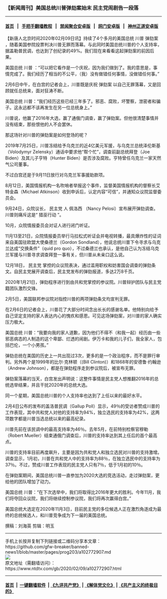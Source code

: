 ### 【新闻周刊】美国总统川普弹劾案始末 民主党闹剧告一段落
------------------------

#### [首页](https://github.com/gfw-breaker/banned-news1/blob/master/README.md) &nbsp;&nbsp;|&nbsp;&nbsp; [手把手翻墙教程](https://github.com/gfw-breaker/guides/wiki) &nbsp;&nbsp;|&nbsp;&nbsp; [禁闻聚合安卓版](https://github.com/gfw-breaker/bn-android) &nbsp;&nbsp;|&nbsp;&nbsp; [网门安卓版](https://github.com/oGate2/oGate) &nbsp;&nbsp;|&nbsp;&nbsp; [神州正道安卓版](https://github.com/SzzdOgate/update) 



<div><div class="post_content" itemprop="articleBody">
 <p>
  【新唐人北京时间2020年02月09日讯】持续了4个多月的美国总统
  <ok href="https://www.ntdtv.com/gb/川普.htm">
   川普
  </ok>
  <ok href="https://www.ntdtv.com/gb/弹劾案.htm">
   弹劾案
  </ok>
  ，随着美国参院投票判决川普无罪而落幕。与此同时美国总统川普的个人支持率，据盖勒普民调，也达到了创纪录的49%。我们现在来看看这起弹劾案的前因后果。
 </p>
 <p>
  美国总统
  <ok href="https://www.ntdtv.com/gb/川普.htm">
   川普
  </ok>
  ：“可以把它看作是一个庆祝，因为我们做到了。我的意思是，事情完成了。我们经历了相当的不公平，（我）没有做错任何事情，没做错任何事。”
 </p>
 <p>
  2月6日中午，在白宫的记者会上，川普既是庆祝
  <ok href="https://www.ntdtv.com/gb/弹劾案.htm">
   弹劾案
  </ok>
  以自己无罪落幕，又是回顾就任总统来，面对狂涛不断。
 </p>
 <p>
  美国总统 川普：“我们经历这些已经三年多了。邪恶、腐败，坏警察，泄密者和骗子。这永远都不该再发生在另一位总统身上。”
 </p>
 <p>
  川普说，他赢了2016年大选，赢了通俄门调查，赢了弹劾案。但他很清楚事情并没有结束，那些恨他的人不会罢休。
 </p>
 <p>
  那这场针对川普的弹劾案是如何登场的呢？
 </p>
 <p>
  2019年7月25日，川普冻结给予乌克兰的近4亿美元军援，与乌克兰总统泽伦斯基（Volodymyr Zelensky）通话中要求他“帮个忙”，调查前副总统拜登（Joe Biden）及其儿子亨特（Hunter Biden）是否涉及腐败。亨特曾任乌克兰一家天然气公司董事。
 </p>
 <p>
  不过白宫还是于9月11日放行对乌克兰军事援助款项。
 </p>
 <p>
  8月12日，美国情报机构一名吹哨者举报这个事件，监督美国情报机构的督察长艾特金森（Michael Atkinson）收到申诉后，认定内容“可信”，并通知众议院监督委员会。
 </p>
 <p>
  9月24日，众院议长，
  <ok href="https://www.ntdtv.com/gb/民主党.htm">
   民主党
  </ok>
  人
  <ok href="https://www.ntdtv.com/gb/佩洛西.htm">
   佩洛西
  </ok>
  （Nancy Pelosi）宣布展开弹劾调查。川普则痛斥这是“
  <ok href="https://www.ntdtv.com/gb/猎巫行动.htm">
   猎巫行动
  </ok>
  ”。
 </p>
 <p>
  10月，众院情报委员会对证人进行闭门听证。
 </p>
 <p>
  11月13至21日，众院情报委员举行马拉松式听证会并电视转播，最具爆炸性的证词来自美国驻欧盟大使桑德兰（Gordon Sondland），他说总统川普下令寻求与乌克兰达成“交换条件”（quid pro quo），不过桑德兰也承认，是他自己认为冻结乌克兰军援与川普寻求调查拜登一事有关，但川普从未亲口这么说。
 </p>
 <p>
  12月18日，
  <ok href="https://www.ntdtv.com/gb/民主党.htm">
   民主党
  </ok>
  掌控的众议院表决，通过滥用职权和妨害国会调查的弹劾条文。自民主党展开调查后，民主党发布的弹劾报道，多达2万8千页。
 </p>
 <p>
  2020年1月21日，弹劾程序进行到由共和党掌控的参议院。川普辩护团队与民主党籍团队激烈交锋。
 </p>
 <p>
  2月5日，美国联邦参议院对指控川普的两项弹劾条文均宣判无罪。
 </p>
 <p>
  在2月6日的记者会上，川普花了大部分时间念出长长的感谢名单。他特别向给予自己坚定支持的家人表达内心的愧疚和感恩。可见这场弹劾案，对川普的家人确实压力极大。
 </p>
 <p>
  美国总统 川普：“我要向我的家人道歉，因为他们不得不（和我一起）经历由一些邪恶病态的人制造的这个卑鄙、烂透的闹剧。伊万卡和我的儿子们，我全家人，包括巴伦，一个小男孩。”
 </p>
 <p>
  弹劾总统在美国的历史上一共出现过3次，更多的是一个政治程序，而不是罪行审判。另外两个是1999年的比尔·克林顿（(Bill Clinton)）和1868年的安德鲁·约翰逊（Andrew Johnson），都是在弹劾程序走到参议院后，被宣布无罪。
 </p>
 <p>
  弹劾案落幕的当天，白宫发出声明说：这整件事情是民主党人想推翻2016年的总统选举结果，并且干扰2020年的总统大选。
 </p>
 <p>
  同一个星期，美国总统川普的个人支持率也达到了上任以来的最好水平。
 </p>
 <p>
  2月4日公布的发布的盖洛普民调（Gallup Poll）显示，49％的受访者赞成川普的工作表现，其中共和党人对他的支持率为94%，独立选民的支持率为42%，这两项数字都是川普当选总统以来的最高纪录。
 </p>
 <p>
  川普先前在该民调中的最高支持率为46％。去年5月，在前特别检察官穆勒（Robert Mueller）结束通俄门调查后，川普的支持率达到其上任后的首个最高点。
 </p>
 <p>
  川普的支持率目前再度飙升，主要是因为共和党人和独立选民对川普的支持激增。调查显示，1月初，川普在共和党人中的支持率为88％，在独立选民中的支持率为37％。不过，赞成川普工作表现的民主党人只有7％，低于1月初的10％。
 </p>
 <p>
  在弹劾案期间，美国总统川普一直参加为2020大选的竞选活动，走过弹劾案，更给他的团队增加了动力。
 </p>
 <p>
  美国总统 川普：“在下次选举中，我们将取得比2016年更大的胜利。今年11月，我们将夺回众议院，我们将继续控制参议院，我们将再次赢得白宫。”
 </p>
 <p>
  美国总统大选定在2020年11月3日，目前民主党的多位候选人正在激烈角逐成为最终的总统候选人，和川普竞争成为下一届的美国总统。
 </p>
 <p>
  撰稿：刘海英 剪辑：明玉
 </p>
 <div class="single_ad">
 </div>
</div>
</div>
<hr/>
手机上长按并复制下列链接或二维码分享本文章：<br/>
https://github.com/gfw-breaker/banned-news1/blob/master/pages/prog203/a102772907.md <br/>
<a href='https://github.com/gfw-breaker/banned-news1/blob/master/pages/prog203/a102772907.md'><img src='https://github.com/gfw-breaker/banned-news1/blob/master/pages/prog203/a102772907.md.png'/></a> <br/>
原文地址（需翻墙访问）：https://www.ntdtv.com/gb/2020/02/09/a102772907.html


------------------------
#### [首页](https://github.com/gfw-breaker/banned-news1/blob/master/README.md) &nbsp;|&nbsp; [一键翻墙软件](https://github.com/gfw-breaker/nogfw/blob/master/README.md) &nbsp;| [《九评共产党》](https://github.com/gfw-breaker/9ping.md/blob/master/README.md#九评之一评共产党是什么) | [《解体党文化》](https://github.com/gfw-breaker/jtdwh.md/blob/master/README.md) | [《共产主义的终极目的》](https://github.com/gfw-breaker/gczydzjmd.md/blob/master/README.md)


<img src='http://gfw-breaker.win/banned-news/pages/prog203/a102772907.md' width='0px' height='0px'/>